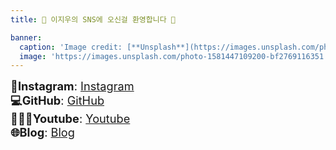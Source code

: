 ```yaml
---
title: 🌟 이지우의 SNS에 오신걸 환영합니다 🌟

banner:
  caption: 'Image credit: [**Unsplash**](https://images.unsplash.com/photo-1581447109200-bf2769116351)'
  image: 'https://images.unsplash.com/photo-1581447109200-bf2769116351'
---
```

<div style="font-size: 1.3em;">
    <span><strong>📸Instagram</strong>: <a href="https://www.instagram.com/easy._.cow?igsh=MTZtN3lodnUwMjk5cw%3D%3D&utm_source=qr" target="_blank">Instagram</a></span><br>
    <span><strong>💻GitHub</strong>: <a href="https://github.com/wldnek03" target="_blank">GitHub</a></span><br>
    <span><strong>👩🏻‍💻Youtube</strong>: <a href="https://youtube.com/channel/UC6IHApRXqr04NoG6cZYWkjg?si=8AbtlfreJzhk4oP6" target="_blank">Youtube</a></span><br>
    <span><strong>🌐Blog</strong>: <a href="https://blog.naver.com/wldnek03" target="_blank">Blog</a></span><br>
    <span><strong>
</div>